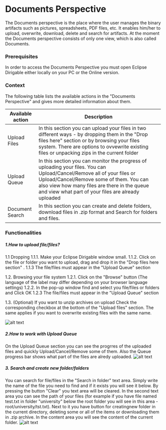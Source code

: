 # Documents Perspective #
The Documents perspective is the place where the user manages the binary artifacts such as pictures, spreadsheets, PDF files, etc. It enables him/her to upload, overwrite, download, delete and search for artifacts.
At the moment the Documents perspective consists of only one view, which is also called Documents.

### Prerequisites ###
In order to access the Documents Perspective you must open Eclipse Dirigable either locally on your PC or the Online version.

### Context ###
The following table lists the available actions in the "Documents Perspective" and gives more detailed information about them.

|Available action  | Description |
| ------------- | ------------- |
| Upload Files  | In this section you can upload your files in two different ways - by dropping them in the "Drop files here" section or by browsing your files system. There are options to ovvewrite existing files or   unpacking zips in the current folder  |
| Upload Queue  | In this section you can monitor the progress of uploading your files. You can Upload/Cancel/Remove all of your files or Upload/Cancel/Remove some of them. You can also view how many files are there in the queue and view what part of your files are already uploaded   |
|Document Search | In this section you can create and delete folders, download files in .zip format and Search for folders and files.  |

### Functionalities ###

##### 1.How to upload file/files? #####
1.1 Dropping
1.1.1. Make your Eclipse Dirigable window small.
1.1.2. Click on the file or folder you want to upload, drag and drop it in the  "Drop files here section" .
1.1.3 The file/files must appear in the "Upload Queue" section

1.2. Browsing your file system
1.2.1. Click on the "Browse" button (The language of the label may differ depending on your browser language settings)
1.2.2. In the pop-up window find and select you file/files or folders and Click OK
1.2.3 The file/files must appear in the "Upload Queue" section

1.3. (Optional) If you want to unzip archives on upload Check the corresponding checkbox at the bottom of the "Upload files" section. The same applies if you want to overwrite existing files with the same name.

![alt text](https://i.gyazo.com/a8865dfb36eb6e667e4173a297f58c54.png)

##### 2.How to work with Upload Queue #####
On the Upload Queue section you can see the progrres of the uploaded files and quickly Upload/Cancel/Remove some of them. Also the Queue progress bar shows what part of the files are alredy uploaded.
![alt text](https://i.gyazo.com/33e83fb254ed500f31ba0b3559748b1d.png)

##### 3. Search and create new folder/folders #####
You can search for file/files in the "Search in folder" text area. Simply write the name of the file you need to find and if it exists you will see it below. By pressing the button "Clear" you text area will be cleared.
In the second text area you can see the path of your files (for example if you have file named test.txt in folder "university" below the root folder you will see in this area - root/university/tst.txt). Next to it you have button for creatingnew folder in the current directory, deleting some or all of the items or downloading them in .zip archive.
In the content area you will see the content of the current folder.
![alt text](https://i.gyazo.com/1ea74cb3547266c53a88cb881861a5e0.png)


